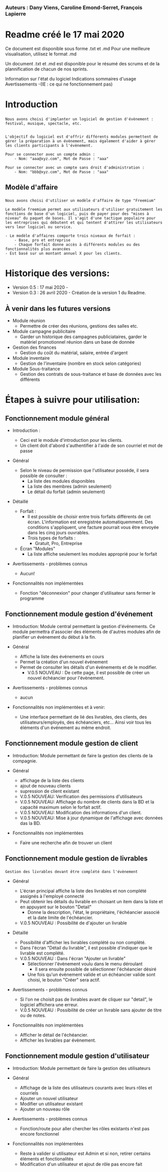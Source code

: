 ### Auteurs : Dany Viens, Caroline Emond-Serret, François Lapierre

# Readme créé le 17 mai 2020


Ce document est disponible sous forme .txt et .md
Pour une meilleure visualisation, utilisez le format .md

Un document .txt et .md est disponible pour le résumé des scrums et de la plannification de chacun de nos sprints.


Information sur l'état du logiciel
Indications sommaires d'usage
Avertissements -(IE : ce qui ne fonctionnement pas)


# Introduction

###
    Nous avons choisi d'implanter un logiciel de gestion d'évènement : festival, musique, spectacle, etc.


    L'objectif du logiciel est d'offrir différents modules permettent de gérer la préparation à un évènement, mais également d'aider à gérer les clients participants à l'évènement.

    Pour se connecter avec un compte admin :
        - Nom: "aaa@xyz.com", Mot de Passe : "aaa"

    Pour se connecter avec un compte sans droit d'administration :
        - Nom: "bbb@xyz.com", Mot de Passe : "aaa"

## Modèle d'affaire

###
    Nous avons choisi d'utiliser un modèle d'affaire de type "Freemium"

    Le modèle freemium permet aux utilisateurs d'utiliser gratuitement les fonctions de base d'un logiciel, puis de payer pour des "mises à niveau" du paquet de bases. Il s'agit d'une tactique populaire pour les entreprises qui débutent et qui tentent d'attirer les utilisateurs vers leur logiciel ou service.

    - Le modèle d'affaires comporte trois niveaux de forfait :
        - Base, pro et entreprise
        - Chaque forfait donne accès à différents modules ou des fonctionnalités plus avancées
    - Est basé sur un montant annuel X pour les clients.

# Historique des versions:

-  Version 0.5 : 17 mai 2020 - 
-  Version 0.3 : 26 avril 2020 - Création de la version 1 du Readme.


## À venir dans les futures versions

- Module réunion
    - Permettre de créer des réunions, gestions des salles etc.
- Module campagne publicitaire
    - Garder un historique des campagnes publiciataires, garder le matériel promotionnel réunion dans un base de donnée
- Gestion des finances
    - Gestion du coût du matérial, salaire, entrée d'argent
- Module inventaire
    - Gestion de l'inventaire (nombre en stock selon catégories)
- Module Sous-traitance
    - Gestion des contrats de sous-traitance et base de données avec les différents 
    
# Étapes à suivre pour utilisation:

## Fonctionnement module général

- Introduction :
    - Ceci est le module d'introduction pour les clients.
    - Un client doit d'abord s'authentifier à l'aide de son courriel et mot de passe
- Général
    - Selon le niveau de permission que l'utilisateur possède, il sera possible de consulter :
        - La liste des modules disponibles
        - La liste des membres (admin seulement)
        - Le détail du forfait (admin seulement)


- Détaillé
    - Forfait :
        - Il est possible de choisir entre trois forfaits différents de cet écran. L'information est enregistrée automatiquemment. Des conditions s'appliquent, une facture pourrait vous être envoyée dans les cinq jours ouvrables.
        - Trois types de forfaits :
            - Gratuit, Pro, Entreprise
    - Écran "Modules"
        - La liste affiche seulement les modules approprié pour le forfait

- Avertissements - problèmes connus
    - Aucun!

- Fonctionnalités non implémentées
    - Fonction "déconnexion" pour changer d'utilisateur sans fermer le programme

## Fonctionnement module gestion d'événement

- Introduction: Module central permettant la gestion d'événements. Ce module permettra d'associer des éléments de d'autres modules afin de planifier un événement du début à la fin.

- Général
    - Affiche la liste des événements en cours
    - Permet la création d'un nouvel événement
    - Permet de consulter les détails d'un événements et de le modifier.
        - V.0.5 NOUVEAU : De cette page, il est possible de créer un nouvel échéancier pour l'évènement. 

- Avertissements - problèmes connus
    - aucun

- Fonctionnalités non implémentées et à venir:
    - Une interface permettant de lié des livrables, des clients, des utilisateurs/employés, des échéanciers, etc... Ainsi voir tous les éléments d'un événement au même endroit.




## Fonctionnement module gestion de client

- Introduction: Module permettant de faire la gestion des clients de la compagnie.

- Général
    - affichage de la liste des clients
    - ajout de nouveau clients
    - supression de client existant
    - V.0.5 NOUVEAU: Verification des permissions d'utilisateurs
    - V.0.5 NOUVEAU: Affichage du nombre de clients dans la BD et
        la capacité maximum selon le forfait actif.
    - V.0.5 NOUVEAU: Modification des informations d'un client.
    - V.0.5 NOUVEAU: Mise à jour dynamique de l'affichage avec
        données das la BD.

- Fonctionnalités non implémentées
    - Faire une recherche afin de trouver un client

## Fonctionnement module gestion de livrables

###
    Gestion des livrables devant être complété dans l'évènement


- Général
    - L'écran principal affiche la liste des livrables et non complété assignés à l'employé connecté
    - Peut obtenir les détails du livrable en choisant un item dans la liste et en appuyant sur le bouton "Detail"
        - Donne la description, l'état, le propriétaire, l'échéancier associé et la date limite de l'échéancier.
    - V.0.5 NOUVEAU : Possibilité de d'ajouter un livrable

- Détaillé
    - Possibilité d'afficher les livrables complété ou non complété.
    - Dans l'écran "Détail du livrable", il est possible d'indiquer que le livrable est complété.
    - V.0.5 NOUVEAU : Dans l'écran "Ajouter un livrable"
        - Sélectionner l'évènement voulu dans le menu déroulant
            - Il sera ensuite possible de sélectionner l'échéancier désiré
        - Une fois qu'un évènement valide et un échéancier valide sont choisi, le bouton "Créer" sera actif.

- Avertissements - problèmes connus
    - Si l'on ne choisit pas de livrables avant de cliquer sur "detail", le logiciel affichera une erreur.
    - V.0.5 NOUVEAU : Possibilité de créer un livrable sans ajouter de titre ou de notes. 

- Fonctionnalités non implémentées
    - Afficher le détail de l'échéancier.
    - Afficher les livrables par évènement.

## Fonctionnement module gestion d'utilisateur

- Introduction: Module permettant de faire la gestion des utilisateurs


- Général
    - Affichage de la liste des utilisateurs courants avec leurs rôles et courriels
    - Ajouter un nouvel utilisateur
    - Modifier un utilisateur existant
    - Ajouter un nouveau rôle

- Avertissements - problèmes connus
    - Fonction/route pour aller chercher les rôles existants n'est pas encore fonctionnel


- Fonctionnalités non implémentées
    - Reste à valider si utilisateur est Admin et si non, retirer certains éléments et fonctionalités
    - Modification d'un utilisateur et  ajout de rôle pas encore fait
